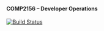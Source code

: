 #### COMP2156 – Developer Operations

[![Build Status](https://app.travis-ci.com/MishaMykha/COMP2156.svg?branch=main)](https://app.travis-ci.com/MishaMykha/COMP2156)